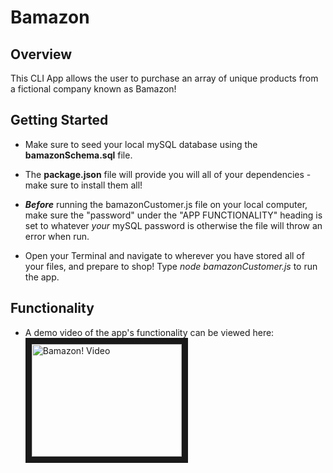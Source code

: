 # Bamazon

## Overview

This CLI App allows the user to purchase an array of unique products from a fictional company known as Bamazon! 

## Getting Started

* Make sure to seed your local mySQL database using the **bamazonSchema.sql** file.

* The **package.json** file will provide you will all of your dependencies - make sure to install them all!

* _**Before**_ running the bamazonCustomer.js file on your local computer, make sure the "password" under the "APP FUNCTIONALITY" heading is set to whatever *your* mySQL password is otherwise the file will throw an error when run.

* Open your Terminal and navigate to wherever you have stored all of your files, and prepare to shop! Type *node bamazonCustomer.js* to run the app.

## Functionality

* A demo video of the app's functionality can be viewed here: 
<a href="http://www.youtube.com/watch?feature=player_embedded&v=j1BwZ4il2Vc
" target="_blank"><img src="http://img.youtube.com/vi/j1BwZ4il2Vc/0.jpg" 
alt="Bamazon! Video" width="240" height="180" border="10" /></a>
